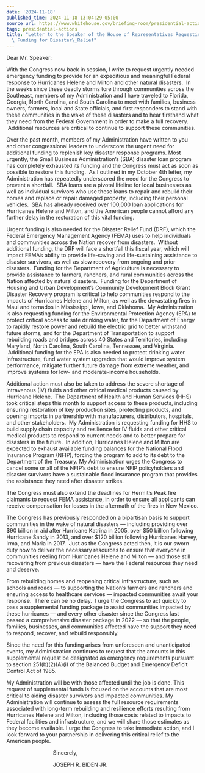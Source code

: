 ```yaml
---
date: '2024-11-18'
published_time: 2024-11-18 13:04:29-05:00
source_url: https://www.whitehouse.gov/briefing-room/presidential-actions/2024/11/18/letter-to-the-speaker-of-the-house-of-representatives-requesting-for-additional-funding-for-disaster-relief/
tags: presidential-actions
title: "Letter to the Speaker of the House of Representatives Requesting for Additional\
  \ Funding for Disaster\_Relief"
---
```

 
Dear Mr. Speaker:  
  
With the Congress now back in session, I write to request urgently
needed emergency funding to provide for an expeditious and meaningful
Federal response to Hurricanes Helene and Milton and other natural
disasters.  In the weeks since these deadly storms tore through
communities across the Southeast, members of my Administration and I
have traveled to Florida, Georgia, North Carolina, and South Carolina to
meet with families, business owners, farmers, local and State officials,
and first responders to stand with these communities in the wake of
these disasters and to hear firsthand what they need from the Federal
Government in order to make a full recovery.  Additional resources are
critical to continue to support these communities.  
  
Over the past month, members of my Administration have written to you
and other congressional leaders to underscore the urgent need for
additional funding to replenish key disaster response programs. Most
urgently, the Small Business Administration’s (SBA) disaster loan
program has completely exhausted its funding and the Congress must act
as soon as possible to restore this funding.  As I outlined in my
October 4th letter, my Administration has repeatedly underscored the
need for the Congress to prevent a shortfall.  SBA loans are a pivotal
lifeline for local businesses as well as individual survivors who use
these loans to repair and rebuild their homes and replace or repair
damaged property, including their personal vehicles.  SBA has already
received over 100,000 loan applications for Hurricanes Helene and
Milton, and the American people cannot afford any further delay in the
restoration of this vital funding.  
  
Urgent funding is also needed for the Disaster Relief Fund (DRF), which
the Federal Emergency Management Agency (FEMA) uses to help individuals
and communities across the Nation recover from disasters.  Without
additional funding, the DRF will face a shortfall this fiscal year,
which will impact FEMA’s ability to provide life-saving and
life-sustaining assistance to disaster survivors, as well as slow
recovery from ongoing and prior disasters.  Funding for the Department
of Agriculture is necessary to provide assistance to farmers, ranchers,
and rural communities across the Nation affected by natural disasters.
 Funding for the Department of Housing and Urban Development’s Community
Development Block Grant Disaster Recovery program is critical to help
communities respond to the impacts of Hurricanes Helene and Milton, as
well as the devastating fires in Maui and tornados in Mississippi, Iowa,
and Oklahoma.  My Administration is also requesting funding for the
Environmental Protection Agency (EPA) to protect critical access to safe
drinking water, for the Department of Energy to rapidly restore power
and rebuild the electric grid to better withstand future storms, and for
the Department of Transportation to support rebuilding roads and bridges
across 40 States and Territories, including Maryland, North Carolina,
South Carolina, Tennessee, and Virginia.  Additional funding for the EPA
is also needed to protect drinking water infrastructure, fund water
system upgrades that would improve system performance, mitigate further
future damage from extreme weather, and improve systems for low- and
moderate-income households.  
  
Additional action must also be taken to address the severe shortage of
intravenous (IV) fluids and other critical medical products caused by
Hurricane Helene.  The Department of Health and Human Services (HHS)
took critical steps this month to support access to these products,
including ensuring restoration of key production sites, protecting
products, and opening imports in partnership with manufacturers,
distributors, hospitals, and other stakeholders.  My Administration is
requesting funding for HHS to build supply chain capacity and resilience
for IV fluids and other critical medical products to respond to current
needs and to better prepare for disasters in the future.  In addition,
Hurricanes Helene and Milton are expected to exhaust available funding
balances for the National Flood Insurance Program (NFIP), forcing the
program to add to its debt to the Department of the Treasury. My
Administration urges the Congress to cancel some or all of the NFIP’s
debt to ensure NFIP policyholders and disaster survivors have a
sustainable flood insurance program that provides the assistance they
need after disaster strikes.

The Congress must also extend the deadlines for Hermit’s Peak fire
claimants to request FEMA assistance, in order to ensure all applicants
can receive compensation for losses in the aftermath of the fires in New
Mexico.  
  
The Congress has previously responded on a bipartisan basis to support
communities in the wake of natural disasters — including providing over
$90 billion in aid after Hurricane Katrina in 2005, over $50 billion
following Hurricane Sandy in 2013, and over $120 billion following
Hurricanes Harvey, Irma, and Maria in 2017.  Just as the Congress acted
then, it is our sworn duty now to deliver the necessary resources to
ensure that everyone in communities reeling from Hurricanes Helene and
Milton — and those still recovering from previous disasters — have the
Federal resources they need and deserve.  
  
From rebuilding homes and reopening critical infrastructure, such as
schools and roads — to supporting the Nation’s farmers and ranchers and
ensuring access to healthcare services — impacted communities await your
response.  There can be no delay.  I urge the Congress to act quickly to
pass a supplemental funding package to assist communities impacted by
these hurricanes — and every other disaster since the Congress last
passed a comprehensive disaster package in 2022 — so that the people,
families, businesses, and communities affected have the support they
need to respond, recover, and rebuild responsibly.  
  
Since the need for this funding arises from unforeseen and unanticipated
events, my Administration continues to request that the amounts in this
supplemental request be designated as emergency requirements pursuant to
section 251(b)(2)(A)(i) of the Balanced Budget and Emergency Deficit
Control Act of 1985.   
  
My Administration will be with those affected until the job is done.
This request of supplemental funds is focused on the accounts that are
most critical to aiding disaster survivors and impacted communities. My
Administration will continue to assess the full resource requirements
associated with long-term rebuilding and resilience efforts resulting
from Hurricanes Helene and Milton, including those costs related to
impacts to Federal facilities and infrastructure, and we will share
those estimates as they become available. I urge the Congress to take
immediate action, and I look forward to your partnership in delivering
this critical relief to the American people.

                               Sincerely,  
  
                               JOSEPH R. BIDEN JR.
